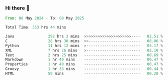### Hi there 👋

<!--
**luoxuanzao/luoxuanzao** is a ✨ _special_ ✨ repository because its `README.md` (this file) appears on your GitHub profile.

Here are some ideas to get you started:

- 🔭 I’m currently working on ...
- 🌱 I’m currently learning ...
- 👯 I’m looking to collaborate on ...
- 🤔 I’m looking for help with ...
- 💬 Ask me about ...
- 📫 How to reach me: ...
- 😄 Pronouns: ...
- ⚡ Fun fact: ...
-->

<!--START_SECTION:waka-->

```rust
From: 08 May 2024 - To: 08 May 2025

Total Time: 353 hrs 44 mins

Java               292 hrs 2 mins  >>>>>>>>>>>>>>>>>>>>>----   82.51 %
C                  28 hrs 30 mins  >>-----------------------   08.06 %
Python             11 hrs 12 mins  >------------------------   03.17 %
XML                7 hrs 26 mins   >------------------------   02.10 %
Text               2 hrs 25 mins   -------------------------   00.69 %
Markdown           1 hr 40 mins    -------------------------   00.47 %
Properties         1 hr 40 mins    -------------------------   00.47 %
Groovy             1 hr 33 mins    -------------------------   00.44 %
HTML               59 mins         -------------------------   00.28 %
```

<!--END_SECTION:waka-->